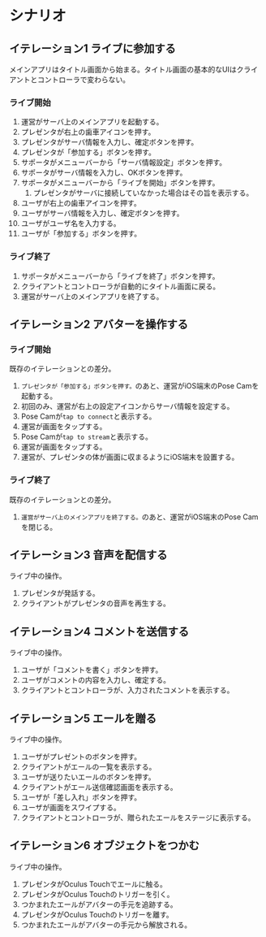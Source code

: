 # シナリオ

## イテレーション1 ライブに参加する

メインアプリはタイトル画面から始まる。タイトル画面の基本的なUIはクライアントとコントローラで変わらない。

### ライブ開始

1. 運営がサーバ上のメインアプリを起動する。
2. プレゼンタが右上の歯車アイコンを押す。
3. プレゼンタがサーバ情報を入力し、確定ボタンを押す。
4. プレゼンタが「参加する」ボタンを押す。
5. サポータがメニューバーから「サーバ情報設定」ボタンを押す。
6. サポータがサーバ情報を入力し、OKボタンを押す。
7. サポータがメニューバーから「ライブを開始」ボタンを押す。
   1. プレゼンタがサーバに接続していなかった場合はその旨を表示する。
8. ユーザが右上の歯車アイコンを押す。
9. ユーザがサーバ情報を入力し、確定ボタンを押す。
10. ユーザがユーザ名を入力する。
11. ユーザが「参加する」ボタンを押す。

### ライブ終了

1. サポータがメニューバーから「ライブを終了」ボタンを押す。
2. クライアントとコントローラが自動的にタイトル画面に戻る。
3. 運営がサーバ上のメインアプリを終了する。

## イテレーション2 アバターを操作する

### ライブ開始

既存のイテレーションとの差分。

1. `プレゼンタが「参加する」ボタンを押す。`のあと、運営がiOS端末のPose Camを起動する。
2. 初回のみ、運営が右上の設定アイコンからサーバ情報を設定する。
3. Pose Camが`tap to connect`と表示する。
4. 運営が画面をタップする。
5. Pose Camが`tap to stream`と表示する。
6. 運営が画面をタップする。
7. 運営が、プレゼンタの体が画面に収まるようにiOS端末を設置する。

### ライブ終了

既存のイテレーションとの差分。

1. `運営がサーバ上のメインアプリを終了する。`のあと、運営がiOS端末のPose Camを閉じる。

## イテレーション3 音声を配信する

ライブ中の操作。

1. プレゼンタが発話する。
2. クライアントがプレゼンタの音声を再生する。

## イテレーション4 コメントを送信する

ライブ中の操作。

1. ユーザが「コメントを書く」ボタンを押す。
2. ユーザがコメントの内容を入力し、確定する。
3. クライアントとコントローラが、入力されたコメントを表示する。

## イテレーション5 エールを贈る

ライブ中の操作。

1. ユーザがプレゼントのボタンを押す。
2. クライアントがエールの一覧を表示する。
3. ユーザが送りたいエールのボタンを押す。
4. クライアントがエール送信確認画面を表示する。
5. ユーザが「差し入れ」ボタンを押す。
6. ユーザが画面をスワイプする。
7. クライアントとコントローラが、贈られたエールをステージに表示する。

## イテレーション6 オブジェクトをつかむ

ライブ中の操作。

1. プレゼンタがOculus Touchでエールに触る。
2. プレゼンタがOculus Touchのトリガーを引く。
3. つかまれたエールがアバターの手元を追跡する。
4. プレゼンタがOculus Touchのトリガーを離す。
5. つかまれたエールがアバターの手元から解放される。